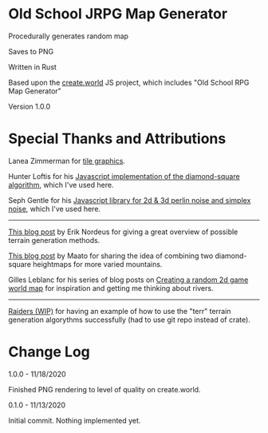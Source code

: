 # Old School JRPG Map Generator

Procedurally generates random map

Saves to PNG

Written in Rust

Based upon the [create.world](https://github.com/rowlandrose/create.world) JS project, which includes "Old School RPG Map Generator"

Version 1.0.0

# Special Thanks and Attributions

Lanea Zimmerman for [tile graphics](https://opengameart.org/content/tiny-16-basic).

Hunter Loftis for his [Javascript implementation of the diamond-square algorithm](https://github.com/hunterloftis/playfuljs-demos/blob/gh-pages/terrain/index.html), which I've used here.

Seph Gentle for his [Javascript library for 2d & 3d perlin noise and simplex noise](https://github.com/josephg/noisejs), which I've used here.

---

[This blog post](https://blog.habrador.com/2013/02/how-to-generate-random-terrain.html) by Erik Nordeus for giving a great overview of possible terrain generation methods.

[This blog post](http://nullwise.com/procedurally_generated_pirate_map.html) by Maato for sharing the idea of combining two diamond-square heightmaps for more varied mountains.

Gilles Leblanc for his series of blog posts on [Creating a random 2d game world map](https://gillesleblanc.wordpress.com/2012/10/16/creating-a-random-2d-game-world-map/) for inspiration and getting me thinking about rivers.

---

[Raiders (WIP)](https://github.com/dabernado/raiders) for having an example of how to use the "terr" terrain generation algorythms successfully (had to use git repo instead of crate).

# Change Log

1.0.0 - 11/18/2020

Finished PNG rendering to level of quality on create.world.

0.1.0 - 11/13/2020

Initial commit. Nothing implemented yet.